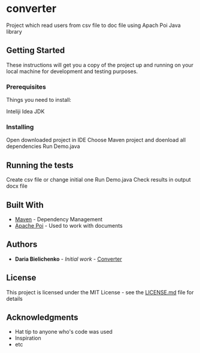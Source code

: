 # converter

Project which read users from csv file to doc file using Apach Poi Java library

## Getting Started

These instructions will get you a copy of the project up and running on your local machine for development and testing purposes. 

### Prerequisites

Things you need to install:

Inteliji Idea
JDK

### Installing

Open downloaded project in IDE
Choose Maven project and doenload all dependencies
Run Demo.java

## Running the tests

Create csv file or change initial one
Run  Demo.java
Check results in output docx file

## Built With

* [Maven](https://maven.apache.org/) - Dependency Management
* [Apache Poi](https://github.com/apache/poi) - Used to work with documents


## Authors

* **Daria Bielichenko** - *Initial work* - [Converter](https://github.com/DariaBel335/converter/)

## License

This project is licensed under the MIT License - see the [LICENSE.md](LICENSE.md) file for details

## Acknowledgments

* Hat tip to anyone who's code was used
* Inspiration
* etc


